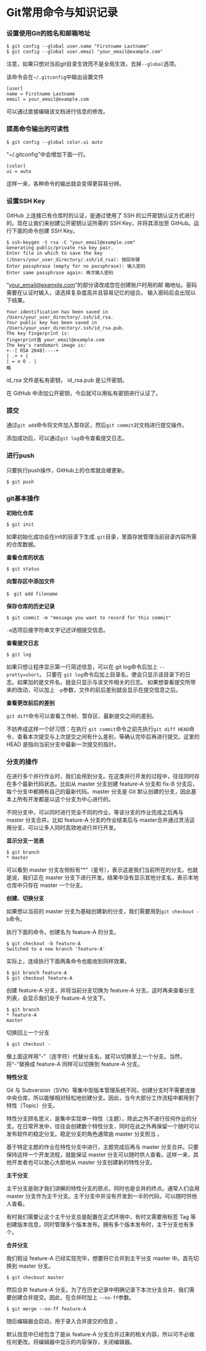 # Git常用命令与知识记录

### 设置使用Git的姓名和邮箱地址

```shell
$ git config --global user.name "Firstname Lastname"
$ git config --global user.email "your_email@example.com"
```

注意，如果只想对当前git目录生效而不是全局生效，去掉`--global`选项。

该命令会在`~/.gitconfig`中输出设置文件

```
[user]
name = Firstname Lastname
email = your_email@example.com
```

可以通过直接编辑该文档进行信息的修改。

### 提高命令输出的可读性

```shell
$ git config --global color.ui auto
```

“~/.gitconfig”中会增加下面一行。

```
[color]
ui = auto
```

这样一来，各种命令的输出就会变得更容易分辨。 



### 设置SSH Key

GitHub 上连接已有仓库时的认证，是通过使用了 SSH 的公开密钥认证方式进行的。现在让我们来创建公开密钥认证所需的 SSH Key，并将其添加至 GitHub。运行下面的命令创建 SSH Key。

```shell
$ ssh-keygen -t rsa -C "your_email@example.com"
Generating public/private rsa key pair.
Enter file in which to save the key
(/Users/your_user_directory/.ssh/id_rsa): 按回车键
Enter passphrase (empty for no passphrase): 输入密码
Enter same passphrase again: 再次输入密码 
```

“your_email@example.com”的部分请改成您在创建账户时用的邮
箱地址。密码需要在认证时输入，请选择复杂度高并且容易记忆的组合。
输入密码后会出现以下结果。

```shell
Your identification has been saved in /Users/your_user_directory/.ssh/id_rsa.
Your public key has been saved in /Users/your_user_directory/.ssh/id_rsa.pub.
The key fingerprint is:
fingerprint值 your_email@example.com
The key's randomart image is: 
+--[ RSA 2048]----+
| .+ + |
| = o O . |
略
```

id_rsa 文件是私有密钥， id_rsa.pub 是公开密钥。

在 GitHub 中添加公开密钥，今后就可以用私有密钥进行认证了。 



### 提交

通过`git add`命令将文件加入暂存区，然后`git commit`对文档进行提交操作。

添加成功后，可以通过`git log`命令查看提交日志。



### 进行push

只要执行push操作，GitHub上的仓库就会被更新。

```shell
$ git push
```



### git基本操作

**初始化仓库**

```shell
$ git init
```

如果初始化成功会在init的目录下生成`.git`目录，里面存放管理当前目录内容所需的仓库数据。

**查看仓库的状态**

```shell
$ git status
```

**向暂存区中添加文件** 

```shell
$　git add filename
```

**保存仓库的历史记录**

```shell
$ git commit -m "message you want to record for this commit"
```

`-m`选项后接字符串文字记述详细提交信息。

**查看提交日志**

```shell
$ git log
```

如果只想让程序显示第一行简述信息，可以在 git log命令后加上 `--pretty=short`。 只要在 `git log`命令后加上目录名，便会只显示该目录下的日志。如果加的是文件名，就会只显示与该文件相关的日志。 如果想查看提交所带来的改动，可以加上` -p`参数，文件的前后差别就会显示在提交信息之后。

**查看更改前后的差别**

`git diff`命令可以查看工作树、暂存区、最新提交之间的差别。  

不妨养成这样一个好习惯：在执行 `git commit`命令之前先执行`git diff HEAD`命令，查看本次提交与上次提交之间有什么差别，等确认完毕后再进行提交。这里的 HEAD 是指向当前分支中最新一次提交的指针。 



### 分支的操作

在进行多个并行作业时，我们会用到分支。在这类并行开发的过程中，往往同时存在多个最新代码状态。比如从 master 分支创建 feature-A 分支和 fix-B 分支后，每个分支中都拥有自己的最新代码。master 分支是 Git 默认创建的分支，因此基本上所有开发都是以这个分支为中心进行的。 

不同分支中，可以同时进行完全不同的作业。等该分支的作业完成之后再与 master 分支合并。比如 feature-A 分支的作业结束后与 master合并通过灵活运用分支，可以让多人同时高效地进行并行开发。

**显示分支一览表**

```shell
$ git branch
* master
```

可以看到 master 分支左侧标有“*”（星号），表示这是我们当前所在的分支。也就是说，我们正在 master 分支下进行开发。结果中没有显示其他分支名，表示本地仓库中只存在 master 一个分支。 

**创建、切换分支** 

如果想以当前的 master 分支为基础创建新的分支，我们需要用到`git checkout -b`命令。 

执行下面的命令，创建名为 feature-A 的分支。

```shell
$ git checkout -b feature-A
Switched to a new branch 'feature-A'
```

实际上，连续执行下面两条命令也能收到同样效果。 

```shell
$ git branch feature-A
$ git checkout feature-A
```

创建 feature-A 分支，并将当前分支切换为 feature-A 分支。这时再来查看分支列表，会显示我们处于 feature-A 分支下。 

```shell
$ git branch
* feature-A
master
```

切换回上一个分支 

```shell
$ git checkout -
```

像上面这样用“-”（连字符）代替分支名，就可以切换至上一个分支。当然，将“-”替换成 feature-A 同样可以切换到 feature-A 分支。 

**特性分支**

Git 与 Subversion（SVN）等集中型版本管理系统不同，创建分支时不需要连接中央仓库，所以能够相对轻松地创建分支。因此，当今大部分工作流程中都用到了特性（Topic）分支。 

特性分支顾名思义，是集中实现单一特性（主题），除此之外不进行任何作业的分支。在日常开发中，往往会创建数个特性分支，同时在此之外再保留一个随时可以发布软件的稳定分支。稳定分支的角色通常由 master 分支担当 。

基于特定主题的作业在特性分支中进行，主题完成后再与 master 分支合并。只要保持这样一个开发流程，就能保证 master 分支可以随时供人查看。这样一来，其他开发者也可以放心大胆地从 master 分支创建新的特性分支。 

**主干分支**

主干分支是刚才我们讲解的特性分支的原点，同时也是合并的终点。通常人们会用 master 分支作为主干分支。主干分支中并没有开发到一半的代码，可以随时供他人查看。

有时我们需要让这个主干分支总是配置在正式环境中，有时又需要用标签 Tag 等创建版本信息，同时管理多个版本发布。拥有多个版本发布时，主干分支也有多个。 

**合并分支**

我们假设 feature-A 已经实现完毕，想要将它合并到主干分支 master 中。首先切换到 master 分支。 

```shell
$ git checkout master
```

然后合并 feature-A 分支。为了在历史记录中明确记录下本次分支合并，我们需要创建合并提交。因此，在合并时加上 `--no-ff`参数。 

```shell
$ git merge --no-ff feature-A
```

随后编辑器会启动，用于录入合并提交的信息 。

默认信息中已经包含了是从 feature-A 分支合并过来的相关内容，所以可不必做任何更改。将编辑器中显示的内容保存，关闭编辑器。 